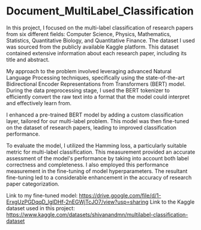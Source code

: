# Document_MultiLabel_Classification
In this project, I focused on the multi-label classification of research papers from six different fields: Computer Science, Physics, Mathematics, Statistics, Quantitative Biology, and Quantitative Finance. The dataset I used was sourced from the publicly available Kaggle platform. This dataset contained extensive information about each research paper, including its title and abstract.

My approach to the problem involved leveraging advanced Natural Language Processing techniques, specifically using the state-of-the-art Bidirectional Encoder Representations from Transformers (BERT) model. During the data preprocessing stage, I used the BERT tokenizer to efficiently convert the raw text into a format that the model could interpret and effectively learn from.

I enhanced a pre-trained BERT model by adding a custom classification layer, tailored for our multi-label problem. This model was then fine-tuned on the dataset of research papers, leading to improved classification performance.

To evaluate the model, I utilized the Hamming loss, a particularly suitable metric for multi-label classification. This measurement provided an accurate assessment of the model's performance by taking into account both label correctness and completeness. I also employed this performance measurement in the fine-tuning of model hyperparameters. The resultant fine-tuning led to a considerable enhancement in the accuracy of research paper categorization.

Link to my fine-tuned model: https://drive.google.com/file/d/1-ErxgUzPGDqqD_lgIDHf-2nEGWjTcJO7/view?usp=sharing
Link to the Kaggle dataset used in this project: https://www.kaggle.com/datasets/shivanandmn/multilabel-classification-dataset

